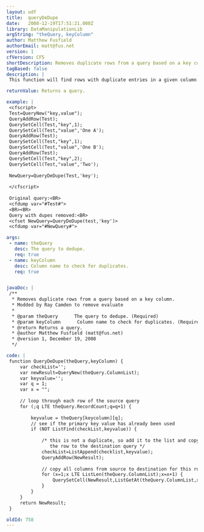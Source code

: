 ```yaml
---
layout: udf
title:  queryDeDupe
date:   2008-12-19T17:51:21.000Z
library: DataManipulationLib
argString: "theQuery, keyColumn"
author: Matthew Fusfield
authorEmail: matt@fus.net
version: 1
cfVersion: CF5
shortDescription: Removes duplicate rows from a query based on a key column.
tagBased: false
description: |
 This function will find rows with duplicate entries in a given column. Useful for filtering Verity results containing database primary keys in CUSTOM1 or CUSTOM2 fields and anywhere else where duplicate database rows might be present.

returnValue: Returns a query.

example: |
 <cfscript>
 Test=QueryNew("key,value");
 QueryAddRow(Test);
 QuerySetCell(Test,"key",1);
 QuerySetCell(Test,"value",'One A');
 QueryAddRow(Test);
 QuerySetCell(Test,"key",1);
 QuerySetCell(Test,"value",'One B');
 QueryAddRow(Test);
 QuerySetCell(Test,"key",2);
 QuerySetCell(Test,"value",'Two');
 
 NewQuery=QueryDeDupe(Test,'key');
 
 </cfscript>
 
 Original query:<BR>
 <cfdump var="#Test#">
 <BR><BR>
 Query with dupes removed:<BR>
 <cfset NewQuery=QueryDeDupe(test,'key')>
 <cfdump var="#NewQuery#">

args:
 - name: theQuery
   desc: The query to dedupe.
   req: true
 - name: keyColumn
   desc: Column name to check for duplicates.
   req: true


javaDoc: |
 /**
  * Removes duplicate rows from a query based on a key column.
  * Modded by Ray Camden to remove evaluate
  * 
  * @param theQuery      The query to dedupe. (Required)
  * @param keyColumn      Column name to check for duplicates. (Required)
  * @return Returns a query. 
  * @author Matthew Fusfield (matt@fus.net) 
  * @version 1, December 19, 2008 
  */

code: |
 function QueryDeDupe(theQuery,keyColumn) {
     var checkList='';
     var newResult=QueryNew(theQuery.ColumnList);
     var keyvalue='';
     var q = 1;
     var x = "";
     
     // loop through each row of the source query
     for (;q LTE theQuery.RecordCount;q=q+1) {
 
         keyvalue = theQuery[keycolumn][q];
         // see if the primary key value has already been used
         if (NOT ListFind(checkList,keyvalue)) {
             
             /* this is not a duplicate, so add it to the list and copy
                the row to the destination query */
             checkList=ListAppend(checklist,keyvalue);
             QueryAddRow(NewResult);
             
             // copy all columns from source to destination for this row
             for (x=1;x LTE ListLen(theQuery.ColumnList);x=x+1) {
                 QuerySetCell(NewResult,ListGetAt(theQuery.ColumnList,x),theQuery[ListGetAt(theQuery.ColumnList,x)][q]);
             }
         }
     }
     return NewResult;
 }

oldId: 758
---
```


